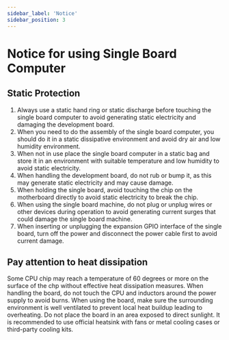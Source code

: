 ```yaml
---
sidebar_label: 'Notice'
sidebar_position: 3
---
```


# Notice for using Single Board Computer

## Static Protection

1. Always use a static hand ring or static discharge before touching the single board computer to avoid generating static electricity and damaging the development board.
2. When you need to do the assembly of the single board computer, you should do it in a static dissipative environment and avoid dry air and low humidity environment.
3. When not in use place the single board computer in a static bag and store it in an environment with suitable temperature and low humidity to avoid static electricity.
4. When handling the development board, do not rub or bump it, as this may generate static electricity and may cause damage.
5. When holding the single board, avoid touching the chip on the motherboard directly to avoid static electricity to break the chip.
6. When using the single board machine, do not plug or unplug wires or other devices during operation to avoid generating current surges that could damage the single board machine.
7. When inserting or unplugging the expansion GPIO interface of the single board, turn off the power and disconnect the power cable first to avoid current damage.

## Pay attention to heat dissipation

Some CPU chip may reach a temperature of 60 degrees or more on the surface of the chp without effective heat dissipation measures. When handling the board, do not touch the CPU and inductors around the power supply to avoid burns. When using the board, make sure the surrounding environment is well ventilated to prevent local heat buildup leading to overheating. Do not place the board in an area exposed to direct sunlight. It is recommended to use official heatsink with fans or metal cooling cases or third-party cooling kits.
